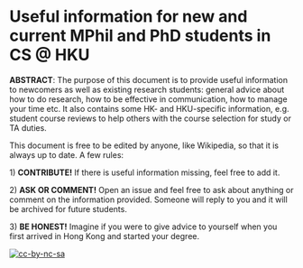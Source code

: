 # Useful information for new and current MPhil and PhD students in CS @ HKU

**ABSTRACT**: The purpose of this document is to provide useful information to newcomers as well as existing research students: general advice about how to do research, how to be effective in communication, how to manage your time etc. It also contains some HK- and HKU-specific information, e.g. student course reviews to help others with the course selection for study or TA duties.

This document is free to be edited by anyone, like Wikipedia, so that it is always up to date. A few rules:

1\) **CONTRIBUTE!** If there is useful information missing, feel free to add it.

2\) **ASK OR COMMENT!** Open an issue and feel free to ask about anything or comment on the information provided. Someone will reply to you and it will be archived for future students.

3\) **BE HONEST!** Imagine if you were to give advice to yourself when you first arrived in Hong Kong and started your degree.

[![cc-by-nc-sa](https://mirrors.creativecommons.org/presskit/buttons/88x31/png/by-nc-sa.png "CC BY-NC-SA 4.0 License")](https://github.com/tomtau/hku-student-info/blob/master/LICENSE)

